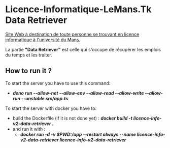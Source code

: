 # Licence-Informatique-LeMans.Tk Data Retriever
[Site Web à destination de toute personne se trouvant en licence informatique à l'université du Mans.](https://github.com/Aytixel/licence-informatique-lemans)

La partie **"Data Retriever"** est celle qui s'occupe de récupérer les emplois du temps et les traiter.

## How to run it ?
To start the server you have to use this command:
 - ***deno run --allow-net --allow-env --allow-read --allow-write --allow-run --unstable src/app.ts***

To start the server with docker you have to:
 - build the Dockerfile (if it is not done yet) : ***docker build -t licence-info-v2-data-retriever .***
 - and run it with : 
    - ***docker run -d -v $PWD:/app --restart always --name licence-info-v2-data-retriever licence-info-v2-data-retriever***

